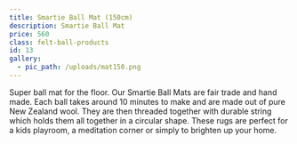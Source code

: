 ```yaml
---
title: Smartie Ball Mat (150cm)
description: Smartie Ball Mat
price: 560
class: felt-ball-products
id: 13
gallery:
  - pic_path: /uploads/mat150.png
---
```



Super ball mat for the floor. Our Smartie Ball Mats are fair trade and hand made. Each ball takes around 10 minutes to make and are made out of pure New Zealand wool. They are then threaded together with durable string which holds them all together in a circular shape. These rugs are perfect for a kids playroom, a meditation corner or simply to brighten up your home.
